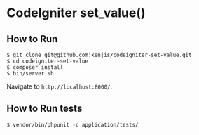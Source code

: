 # CodeIgniter set_value()

## How to Run

~~~
$ git clone git@github.com:kenjis/codeigniter-set-value.git
$ cd codeigniter-set-value
$ composer install
$ bin/server.sh
~~~

Navigate to `http://localhost:8000/`.

## How to Run tests

~~~
$ vendor/bin/phpunit -c application/tests/
~~~
